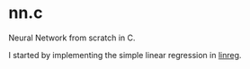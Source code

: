 # nn.c
Neural Network from scratch in C.

I started by implementing the simple linear regression in [linreg](linreg).
